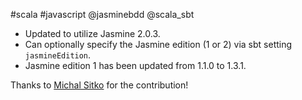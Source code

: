 #scala #javascript @jasminebdd @scala_sbt

* Updated to utilize Jasmine 2.0.3.
* Can optionally specify the Jasmine edition (1 or 2) via sbt setting `jasmineEdition`.
* Jasmine edition 1 has been updated from 1.1.0 to 1.3.1.

Thanks to [Michal Sitko](https://github.com/note) for the contribution!